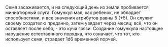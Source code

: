 Семя засаживается, и на следующий день из земли пробивается миниатюрный слуга. Гомункул мал, как ребенок, не обладает способностями, и все значения атрибутов равны 5 (+5). Он служит своему создателю преданно, затем увядает через месяц; всё, что он оставляет после себя, - это куча грязи. Создание гомункула настоящее нарушение естественного порядка, что означает, что тот, кто использует семя, страдает 1d6 временной порчей.